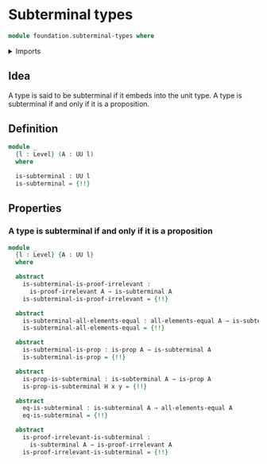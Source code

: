 # Subterminal types

```agda
module foundation.subterminal-types where
```

<details><summary>Imports</summary>

```agda
open import foundation.action-on-identifications-functions
open import foundation.unit-type
open import foundation.universe-levels

open import foundation-core.contractible-types
open import foundation-core.embeddings
open import foundation-core.equivalences
open import foundation-core.function-types
open import foundation-core.identity-types
open import foundation-core.propositions
```

</details>

## Idea

A type is said to be subterminal if it embeds into the unit type. A type is
subterminal if and only if it is a proposition.

## Definition

```agda
module _
  {l : Level} (A : UU l)
  where

  is-subterminal : UU l
  is-subterminal = {!!}
```

## Properties

### A type is subterminal if and only if it is a proposition

```agda
module _
  {l : Level} {A : UU l}
  where

  abstract
    is-subterminal-is-proof-irrelevant :
      is-proof-irrelevant A → is-subterminal A
    is-subterminal-is-proof-irrelevant = {!!}

  abstract
    is-subterminal-all-elements-equal : all-elements-equal A → is-subterminal A
    is-subterminal-all-elements-equal = {!!}

  abstract
    is-subterminal-is-prop : is-prop A → is-subterminal A
    is-subterminal-is-prop = {!!}

  abstract
    is-prop-is-subterminal : is-subterminal A → is-prop A
    is-prop-is-subterminal H x y = {!!}

  abstract
    eq-is-subterminal : is-subterminal A → all-elements-equal A
    eq-is-subterminal = {!!}

  abstract
    is-proof-irrelevant-is-subterminal :
      is-subterminal A → is-proof-irrelevant A
    is-proof-irrelevant-is-subterminal = {!!}
```
